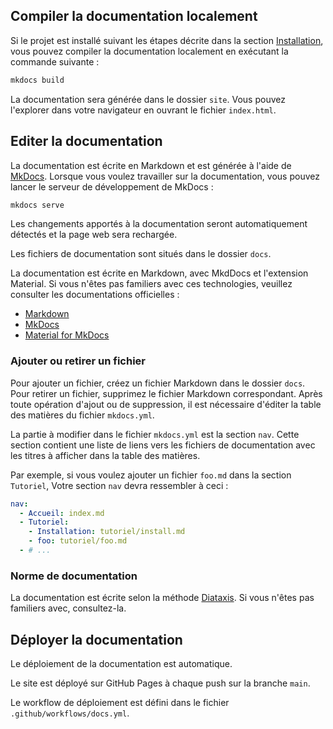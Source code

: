 ## Compiler la documentation localement

Si le projet est installé suivant les étapes décrite dans la section [Installation](install.md), 
vous pouvez compiler la documentation localement en exécutant la commande suivante :

```bash
mkdocs build
```

La documentation sera générée dans le dossier `site`.
Vous pouvez l'explorer dans votre navigateur en ouvrant le fichier `index.html`.

## Editer la documentation

La documentation est écrite en Markdown et est générée à l'aide de [MkDocs](https://www.mkdocs.org/).
Lorsque vous voulez travailler sur la documentation, vous pouvez lancer 
le serveur de développement de MkDocs :

```bash
mkdocs serve
```

Les changements apportés à la documentation seront automatiquement détectés et la page web
sera rechargée.

Les fichiers de documentation sont situés dans le dossier `docs`.

La documentation est écrite en Markdown, avec MkdDocs et l'extension Material.
Si vous n'êtes pas familiers avec ces technologies, veuillez consulter les documentations officielles :

- [Markdown](https://www.markdownguide.org/)
- [MkDocs](https://www.mkdocs.org/)
- [Material for MkDocs](https://squidfunk.github.io/mkdocs-material/)

### Ajouter ou retirer un fichier

Pour ajouter un fichier, créez un fichier Markdown dans le dossier `docs`.
Pour retirer un fichier, supprimez le fichier Markdown correspondant.
Après toute opération d'ajout ou de suppression, il est nécessaire
d'éditer la table des matières du fichier `mkdocs.yml`.

La partie à modifier dans le fichier `mkdocs.yml` est la section `nav`.
Cette section contient une liste de liens vers les fichiers de documentation
avec les titres à afficher dans la table des matières.

Par exemple, si vous voulez ajouter un fichier `foo.md` dans la section `Tutoriel`,
Votre section `nav` devra ressembler à ceci :

```yaml
nav:
  - Accueil: index.md
  - Tutoriel:
    - Installation: tutoriel/install.md
    - foo: tutoriel/foo.md
  - # ...
```

### Norme de documentation

La documentation est écrite selon la méthode [Diataxis](https://diataxis.fr/).
Si vous n'êtes pas familiers avec, consultez-la.

## Déployer la documentation

Le déploiement de la documentation est automatique.

Le site est déployé sur GitHub Pages à chaque push sur la branche `main`.

Le workflow de déploiement est défini dans le fichier `.github/workflows/docs.yml`.